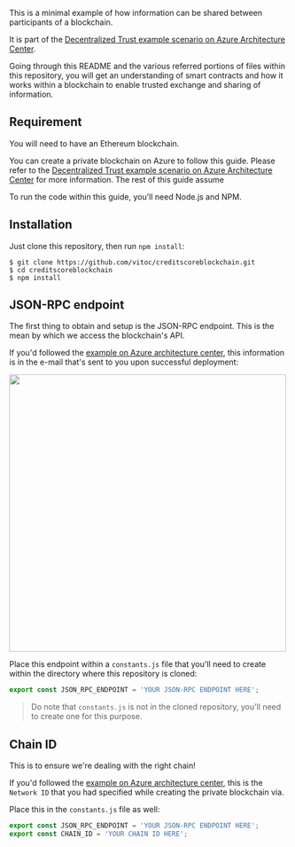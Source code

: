 This is a minimal example of how information can be shared between participants of a blockchain.

It is part of the [Decentralized Trust example scenario on Azure Architecture Center][architecture].

Going through this README and the various referred portions of files within this repository, you will get an understanding of smart contracts and how it works within a blockchain to enable trusted exchange and sharing of information.

## Requirement

You will need to have an Ethereum blockchain.

You can create a private blockchain on Azure to follow this guide. Please refer to the [Decentralized Trust example scenario on Azure Architecture Center][architecture] for more information. The rest of this guide assume

To run the code within this guide, you'll need Node.js and NPM.

## Installation

Just clone this repository, then run `npm install`:

```console
$ git clone https://github.com/vitoc/creditscoreblockchain.git
$ cd creditscoreblockchain
$ npm install
```

## JSON-RPC endpoint

The first thing to obtain and setup is the JSON-RPC endpoint. This is the mean by which we access the blockchain's API.

If you'd followed the [example on Azure architecture center][architecture], this information is in the e-mail that's sent to you upon successful deployment:

<img src="https://github.com/vitoc/creditscoreblockchain/blob/master/media/mail.png" width="500" />

Place this endpoint within a `constants.js` file that you'll need to create within the directory where this repository is cloned:

```js
export const JSON_RPC_ENDPOINT = 'YOUR JSON-RPC ENDPOINT HERE';
```
>  Do note that `constants.js` is not in the cloned repository, you'll need to create one for this purpose. 

[architecture]: https://docs.microsoft.com/en-us/azure/architecture/example-scenario/apps/decentralized-trust

## Chain ID

This is to ensure we're dealing with the right chain! 

If you'd followed the [example on Azure architecture center][architecture], this is the `Network ID` that you had specified while creating the private blockchain via.

Place this in the `constants.js` file as well:

```js
export const JSON_RPC_ENDPOINT = 'YOUR JSON-RPC ENDPOINT HERE';
export const CHAIN_ID = 'YOUR CHAIN ID HERE';
```
